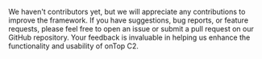 We haven't contributors yet, but we will appreciate any contributions to improve the framework. If you have suggestions, bug reports, or feature requests, please feel free to open an issue or submit a pull request on our GitHub repository. Your feedback is invaluable in helping us enhance the functionality and usability of onTop C2.